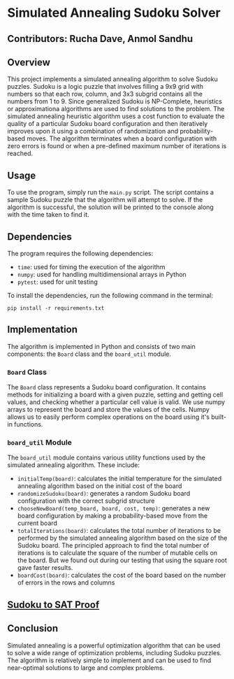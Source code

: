 # Simulated Annealing Sudoku Solver

## Contributors: Rucha Dave, Anmol Sandhu

## Overview

This project implements a simulated annealing algorithm to solve Sudoku puzzles. Sudoku is a logic puzzle that involves filling a 9x9 grid with numbers so that each row, column, and 3x3 subgrid contains all the numbers from 1 to 9. Since generalized Sudoku is NP-Complete, heuristics or approximationa algorithms are used to find solutions to the problem. The simulated annealing heuristic algorithm uses a cost function to evaluate the quality of a particular Sudoku board configuration and then iteratively improves upon it using a combination of randomization and probability-based moves. The algorithm terminates when a board configuration with zero errors is found or when a pre-defined maximum number of iterations is reached.

## Usage

To use the program, simply run the `main.py` script. The script contains a sample Sudoku puzzle that the algorithm will attempt to solve. If the algorithm is successful, the solution will be printed to the console along with the time taken to find it.

## Dependencies

The program requires the following dependencies:

- `time`: used for timing the execution of the algorithm
- `numpy`: used for handling multidimensional arrays in Python
- `pytest`: used for unit testing

To install the dependencies, run the following command in the terminal:

```
pip install -r requirements.txt
```

## Implementation

The algorithm is implemented in Python and consists of two main components: the `Board` class and the `board_util` module.

### `Board` Class

The `Board` class represents a Sudoku board configuration. It contains methods for initializing a board with a given puzzle, setting and getting cell values, and checking whether a particular cell value is valid. We use numpy arrays to represent the board and store the values of the cells. Numpy allows us to easily perform complex operations on the board using it's built-in functions.

### `board_util` Module

The `board_util` module contains various utility functions used by the simulated annealing algorithm. These include:

- `initialTemp(board)`: calculates the initial temperature for the simulated annealing algorithm based on the initial cost of the board
- `randomizeSudoku(board)`: generates a random Sudoku board configuration with the correct subgrid structure
- `chooseNewBoard(temp_board, board, cost, temp)`: generates a new board configuration by making a probability-based move from the current board
- `totalIterations(board)`: calculates the total number of iterations to be performed by the simulated annealing algorithm based on the size of the Sudoku board. The principled approach to find the total number of iterations is to calculate the square of the number of mutable cells on the board. But we found out during our testing that using the square root gave faster results.
- `boardCost(board)`: calculates the cost of the board based on the number of errors in the rows and columns

## [Sudoku to SAT Proof](https://drive.google.com/file/d/1n8llA-0IepBI1WeAf347SxJGa6MJgyLG/view?usp=sharing)

## Conclusion

Simulated annealing is a powerful optimization algorithm that can be used to solve a wide range of optimization problems, including Sudoku puzzles. The algorithm is relatively simple to implement and can be used to find near-optimal solutions to large and complex problems.
